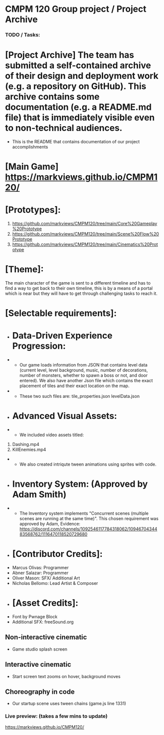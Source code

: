 # CMPM 120 Group project / Project Archive

### TODO / Tasks:

# [Project Archive] The team has submitted a self-contained archive of their design and deployment work (e.g. a repository on GitHub). This archive contains some documentation (e.g. a README.md file) that is immediately visible even to non-technical audiences.
* This is the README that contains documentation of our project accomplishments
# [Main Game] https://markviews.github.io/CMPM120/
# [Prototypes]: 
1. https://github.com/markviews/CMPM120/tree/main/Core%20Gameplay%20Prototype
2. https://github.com/markviews/CMPM120/tree/main/Scene%20Flow%20Prototype
3. https://github.com/markviews/CMPM120/tree/main/Cinematics%20Prototype
# [Theme]: 
The main character of the game is sent to a different timeline and has to find a way to get back to their own timeline, this is by a means of a portal which is near but they will have to get through challenging tasks to reach it.
# [Selectable requirements]:
* # Data-Driven Experience Progression: 
* * Our game loads information from JSON that contains level data (current level, level background, music, number of decorations, number of monsters, whether to spawn a boss or not, and door entered). We also have another Json file which contains the exact placement of tiles and their exact location on the map. 
* * These two such files are: tile_properties.json levelData.json
* # Advanced Visual Assets:
* * We included video assets titled:
1. Dashing.mp4
2. KillEnemies.mp4
* * We also created intriqute tween animations using sprites with code.
* # Inventory System: (Approved by Adam Smith)
* * The Inventory system implements "Concurrent scenes (multiple scenes are running at the same time)". This chosen requirement was approved by Adam, Evidence: https://discord.com/channels/1092546117784318062/1094670434483568762/1116470118520729680
* # [Contributor Credits]:
* Marcus Olivas: Programmer
* Abner Salazar: Programmer
* Oliver Mason:  SFX/ Additional Art
* Nicholas Bellomo: Lead Artist & Composer
* # [Asset Credits]:
* Font by Pwnage Block
* Additional SFX: freeSound.org

## Non-interactive cinematic
* Game studio splash screen

## Interactive cinematic
* Start screen text zooms on hover, background moves

## Choreography in code
* Our startup scene uses tween chains (game.js line 1331)




### Live preview: (takes a few mins to update)
https://markviews.github.io/CMPM120/
